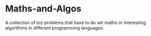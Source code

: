 # Maths-and-Algos
A collection of toy problems that have to do wit maths or interesting algorithms in different programming languages.
